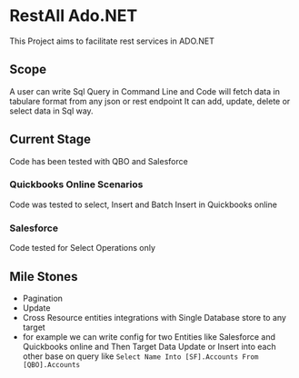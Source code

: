 # RestAll Ado.NET
This Project aims to facilitate rest services in ADO.NET
## Scope
A user can write Sql Query in Command Line and Code will fetch data in tabulare format from any json or rest endpoint
It can add, update, delete or select data in Sql way.

## Current Stage
Code has been tested with QBO and Salesforce
### Quickbooks Online Scenarios
Code was tested to select, Insert and Batch Insert in Quickbooks online

### Salesforce
Code tested for Select Operations only

## Mile Stones
* Pagination
* Update
* Cross Resource entities integrations with Single Database store to any target
* for example we can write config for two Entities like Salesforce and Quickbooks online and Then Target Data Update or Insert into each other base on query like `Select Name Into [SF].Accounts From [QBO].Accounts`
